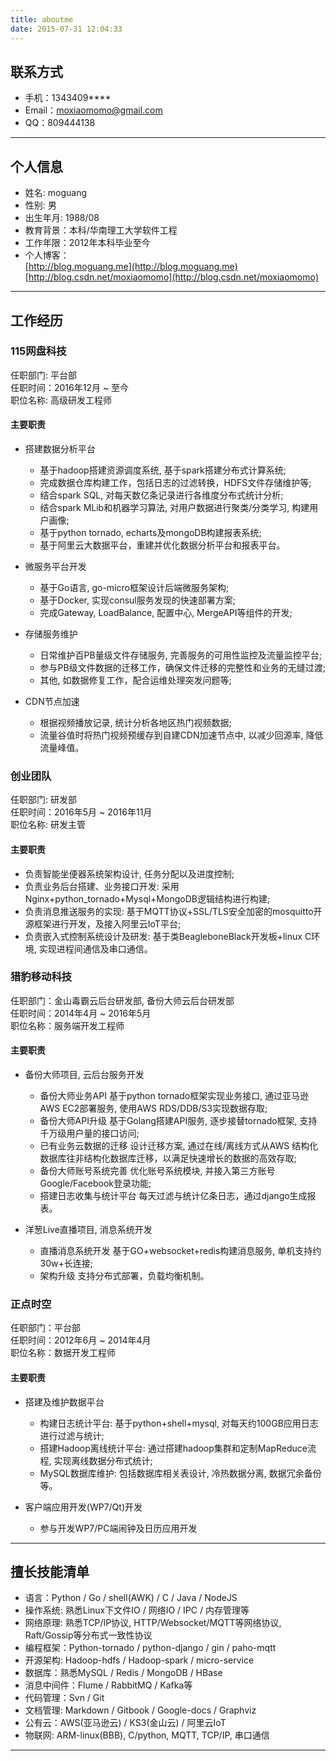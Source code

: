 ```yaml
---
title: aboutme
date: 2015-07-31 12:04:33
---
```


## 联系方式
- 手机：1343409\*\*\*\*
- Email：moxiaomomo@gmail.com
- QQ：809444138

---

## 个人信息

 - 姓名: moguang
 - 性别: 男
 - 出生年月: 1988/08
 - 教育背景：本科/华南理工大学软件工程
 - 工作年限：2012年本科毕业至今
 - 个人博客：<br>
[http://blog.moguang.me](http://blog.moguang.me)<br>
[http://blog.csdn.net/moxiaomomo](http://blog.csdn.net/moxiaomomo)

---

## 工作经历

### 115网盘科技
  任职部门: 平台部<br>
  任职时间：2016年12月 ~ 至今<br>
  职位名称: 高级研发工程师
  
#### 主要职责
- 搭建数据分析平台
    - 基于hadoop搭建资源调度系统, 基于spark搭建分布式计算系统;<br>
    - 完成数据仓库构建工作，包括日志的过滤转换，HDFS文件存储维护等;<br>
    - 结合spark SQL, 对每天数亿条记录进行各维度分布式统计分析;<br>
    - 结合spark MLib和机器学习算法, 对用户数据进行聚类/分类学习, 构建用户画像;<br>
    - 基于python tornado, echarts及mongoDB构建报表系统;
    - 基于阿里云大数据平台，重建并优化数据分析平台和报表平台。
   
- 微服务平台开发
    - 基于Go语言, go-micro框架设计后端微服务架构;<br>
    - 基于Docker, 实现consul服务发现的快速部署方案;<br>
    - 完成Gateway, LoadBalance, 配置中心, MergeAPI等组件的开发;
 
- 存储服务维护
    - 日常维护百PB量级文件存储服务, 完善服务的可用性监控及流量监控平台;<br>
    - 参与PB级文件数据的迁移工作，确保文件迁移的完整性和业务的无缝过渡;
    - 其他, 如数据修复工作，配合运维处理突发问题等;
 
- CDN节点加速
    - 根据视频播放记录, 统计分析各地区热门视频数据;<br>
    - 流量谷值时将热门视频预缓存到自建CDN加速节点中, 以减少回源率, 降低流量峰值。

### 创业团队
  任职部门: 研发部<br>
  任职时间：2016年5月 ~ 2016年11月<br>
  职位名称: 研发主管

#### 主要职责
  - 负责智能坐便器系统架构设计, 任务分配以及进度控制;<br>
  - 负责业务后台搭建、业务接口开发: 采用Nginx+python_tornado+Mysql+MongoDB逻辑结构进行构建;<br>
  - 负责消息推送服务的实现: 基于MQTT协议+SSL/TLS安全加密的mosquitto开源框架进行开发，及接入阿里云IoT平台;<br>
  - 负责嵌入式控制系统设计及研发: 基于类BeagleboneBlack开发板+linux C环境, 实现进程间通信及串口通信。

### 猎豹移动科技
  任职部门：金山毒霸云后台研发部, 备份大师云后台研发部<br>
  任职时间：2014年4月 ~ 2016年5月<br>
  职位名称：服务端开发工程师

#### 主要职责

- 备份大师项目, 云后台服务开发
   - 备份大师业务API
    基于python tornado框架实现业务接口, 通过亚马逊AWS EC2部署服务, 使用AWS RDS/DDB/S3实现数据存取;<br>
   - 备份大师API升级
    基于Golang搭建API服务, 逐步接替tornado框架, 支持千万级用户量的接口访问;<br>
   - 已有业务云数据的迁移
    设计迁移方案, 通过在线/离线方式从AWS 结构化数据库往非结构化数据库迁移，以满足快速增长的数据的高效存取;<br>
   - 备份大师账号系统完善
    优化账号系统模块, 并接入第三方账号Google/Facebook登录功能;<br>
   - 搭建日志收集与统计平台
    每天过滤与统计亿条日志，通过django生成报表。

- 洋葱Live直播项目, 消息系统开发
   - 直播消息系统开发
     基于GO+websocket+redis构建消息服务, 单机支持约30w+长连接;
   - 架构升级
     支持分布式部署，负载均衡机制。

### 正点时空
  任职部门：平台部<br>
  任职时间：2012年6月 ~ 2014年4月<br>
  职位名称：数据开发工程师

#### 主要职责

- 搭建及维护数据平台
  - 构建日志统计平台: 基于python+shell+mysql, 对每天约100GB应用日志进行过滤与统计;<br>
  - 搭建Hadoop离线统计平台: 通过搭建hadoop集群和定制MapReduce流程, 实现离线数据分布式统计;<br>
  - MySQL数据库维护: 包括数据库相关表设计, 冷热数据分离, 数据冗余备份等。

- 客户端应用开发(WP7/Qt)开发
  - 参与开发WP7/PC端闹钟及日历应用开发 

---

## 擅长技能清单

- 语言：Python / Go / shell(AWK) / C / Java / NodeJS
- 操作系统: 熟悉Linux下文件IO / 网络IO / IPC / 内存管理等
- 网络原理: 熟悉TCP/IP协议, HTTP/Websocket/MQTT等网络协议, Raft/Gossip等分布式一致性协议
- 编程框架：Python-tornado / python-django / gin / paho-mqtt
- 开源架构: Hadoop-hdfs / Hadoop-spark / micro-service
- 数据库：熟悉MySQL / Redis / MongoDB / HBase
- 消息中间件：Flume / RabbitMQ / Kafka等
- 代码管理：Svn / Git
- 文档管理: Markdown / Gitbook / Google-docs / Graphviz
- 公有云：AWS(亚马逊云) / KS3(金山云) / 阿里云IoT
- 物联网: ARM-linux(BBB), C/python, MQTT, TCP/IP, 串口通信

---
